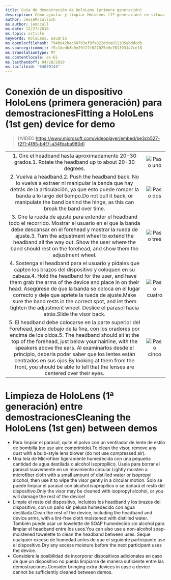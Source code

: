 ```yaml
---
title: Guía de demostración de HoloLens (primera generación)
description: Cómo ajustar y limpiar HoloLens (1ª generación) en situaciones de demostración
author: JesseMcCulloch
ms.author: jemccull
ms.date: 12/27/2018
ms.topic: article
keywords: HoloLens, usuario
ms.openlocfilehash: 794b642bec687b3ef9fa822ddce811105ebddcdb
ms.sourcegitcommit: f5c1dedb3b9e29f27f627025b9e7613931a7ce18
ms.translationtype: MT
ms.contentlocale: es-ES
ms.lasthandoff: 04/28/2019
ms.locfileid: "64670144"
---
```

<H1><span data-ttu-id="963a7-104">Conexión de un dispositivo HoloLens (primera generación) para demostraciones</span><span class="sxs-lookup"><span data-stu-id="963a7-104">Fitting a HoloLens (1st gen) device for demo</span></span> </H1>

> [!VIDEO https://www.microsoft.com/videoplayer/embed/be3cb527-f2f1-4f85-b4f7-a34fbaba980d]

|     |     |
|:---:|:---:|
|<span data-ttu-id="963a7-105">1. Gire el headband hasta aproximadamente 20-30 grados.</span><span class="sxs-lookup"><span data-stu-id="963a7-105">1. Rotate the headband up to about 20-30 degrees.</span></span>|![Paso uno](images/FitGuideStep1.png)|
|<span data-ttu-id="963a7-107">2. Vuelva a headband.</span><span class="sxs-lookup"><span data-stu-id="963a7-107">2. Push the headband back.</span></span> <span data-ttu-id="963a7-108">No lo vuelva a extraer ni manipular la banda que hay detrás de la articulación, ya que esto puede romper la banda a lo largo del tiempo.</span><span class="sxs-lookup"><span data-stu-id="963a7-108">Do not pull it back, or manipulate the band behind the hinge, as this can break the band over time.</span></span>|![Paso dos](images/FitGuideStep2.png)|
|<span data-ttu-id="963a7-110">3. Gire la rueda de ajuste para extender el headband todo el recorrido. Mostrar el usuario en el que la banda debe descansar en el forehead y mostrar la rueda de ajuste.</span><span class="sxs-lookup"><span data-stu-id="963a7-110">3. Turn the adjustment wheel to extend the headband all the way out. Show the user where the band should rest on the forehead, and show them the adjustment wheel.</span></span>|![Paso tres](images/FitGuideStep3.png)|
|<span data-ttu-id="963a7-112">4. Sostenga el headband para el usuario y pídales que capten los brazos del dispositivo y coloquen en su cabeza.</span><span class="sxs-lookup"><span data-stu-id="963a7-112">4. Hold the headband for the user, and have them grab the arms of the device and place in on their head.</span></span> <span data-ttu-id="963a7-113">Asegúrese de que la banda se coloca en el lugar correcto y deje que apriete la rueda de ajuste.</span><span class="sxs-lookup"><span data-stu-id="963a7-113">Make sure the band rests in the correct spot, and let them tighten the adjustment wheel.</span></span> <span data-ttu-id="963a7-114">Deslice el parasol hacia atrás.</span><span class="sxs-lookup"><span data-stu-id="963a7-114">Slide the visor back.</span></span>|![Paso cuatro](images/FitGuideStep4.png)|
|<span data-ttu-id="963a7-116">5. El headband debe colocarse en la parte superior del Forehead, justo debajo de la fina, con los oradores por encima de los oídos.</span><span class="sxs-lookup"><span data-stu-id="963a7-116">5. The headband should sit at the top of the forehead, just below your hairline, with the speakers above the ears.</span></span> <span data-ttu-id="963a7-117">Al examinarlos desde el principio, debería poder saber que los lentes están centrados en sus ojos.</span><span class="sxs-lookup"><span data-stu-id="963a7-117">By looking at them from the front, you should be able to tell that the lenses are centered over their eyes.</span></span>|![Paso cinco](images/FitGuideSetep5.png)|


<H1><span data-ttu-id="963a7-119">Limpieza de HoloLens (1ª generación) entre demostraciones</span><span class="sxs-lookup"><span data-stu-id="963a7-119">Cleaning the HoloLens (1st gen) between demos</span></span></H1>


- <span data-ttu-id="963a7-120">Para limpiar el parasol, quite el polvo con un ventilador de lente de estilo de bombilla (no use aire comprimido).</span><span class="sxs-lookup"><span data-stu-id="963a7-120">To clean the visor, remove any dust with a bulb-style lens blower (do not use compressed air).</span></span>
- <span data-ttu-id="963a7-121">Una tela de Microfiber ligeramente humedecida con una pequeña cantidad de agua destilada o alcohol isopropílico, Úsela para borrar el parasol suavemente en un movimiento circular.</span><span class="sxs-lookup"><span data-stu-id="963a7-121">Lightly moisten a microfiber cloth with a small amount of distilled water or isopropyl alcohol, then use it to wipe the visor gently in a circular motion.</span></span> <span data-ttu-id="963a7-122">Solo se puede limpiar el parasol con alcohol isopropílico o se dañará el resto del dispositivo.</span><span class="sxs-lookup"><span data-stu-id="963a7-122">Only the visor may be cleaned with isopropyl alcohol, or you will damage the rest of the device!</span></span>
- <span data-ttu-id="963a7-123">Limpie el resto del dispositivo, incluidos los headband y los brazos del dispositivo, con un paño sin pelusa humedecido con agua destilada.</span><span class="sxs-lookup"><span data-stu-id="963a7-123">Clean the rest of the device, including the headband and device arms, with a lint-free cloth moistened with distilled water.</span></span> <span data-ttu-id="963a7-124">También puede usar un towelette de SOAP humedecido sin alcohol para limpiar el headband entre los usos.</span><span class="sxs-lookup"><span data-stu-id="963a7-124">You can also use a non-alcohol soap-moistened towelette to clean the headband between uses.</span></span> <span data-ttu-id="963a7-125">Seque cualquier exceso de humedad antes de que el siguiente participante use el dispositivo.</span><span class="sxs-lookup"><span data-stu-id="963a7-125">Dry any excess moisture before the next participant uses the device.</span></span>
- <span data-ttu-id="963a7-126">Considere la posibilidad de incorporar dispositivos adicionales en caso de que un dispositivo no pueda limpiarse de manera suficiente entre las demostraciones.</span><span class="sxs-lookup"><span data-stu-id="963a7-126">Consider bringing extra devices in case a device cannot be sufficiently cleaned between demos.</span></span>
